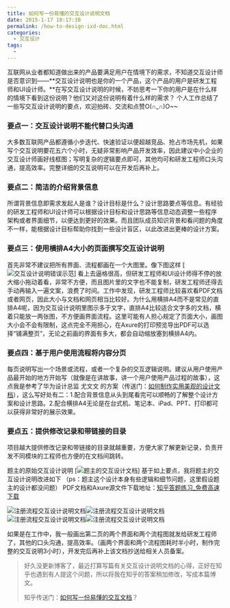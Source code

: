 ```yaml
---
title: 如何写一份易懂的交互设计说明文档
date: 2015-1-17 18:17:38
permalink: /how-to-design-ixd-doc.html
categories:
  - 交互设计
tags:
  - 
---
```


互联网从业者都知道做出来的产品要满足用户在情境下的需求，不知道交互设计师是否意识到——**交互设计说明也是你的一个产品，这个产品的用户是研发工程师和UI设计师。**在写交互设计说明的时候，不妨思考一下你的用户是在什么样的情境下看到这份说明？他们又对这份说明有着什么样的需求？
个人工作总结了一些写交互设计说明的要点，欢迎拍砖、交流和点赞O(∩_∩)O~~

<!-- more -->

### 要点一：交互设计说明不能代替口头沟通

大多数互联网产品都遵循小步迭代、快速验证以便超越竞品、抢占市场先机，如果写个交互说明要花五六个小时，无疑非常影响产品开发效率，因此建议中小企业的交互设计师画好线框图；写明复杂的逻辑要点即可，其他均可和研发工程师口头沟通，提高效率。完整详细的交互说明可以在开发后再补上。

### 要点二：简洁的介绍背景信息

所谓背景信息即需求发起人是谁？设计目标是什么？设计思路要点等信息。有经验的研发工程师和UI设计师可以根据设计目标和设计思路等信息动态调整一些程序架构或者界面细节，以便达到更好的效果。而且团队成员知识背景和看问题的角度不一样，能根据设计目标帮助你找到一些设计盲区，以此改进出更棒的设计方案。

### 要点三：使用横排A4大小的页面撰写交互设计说明

首先非常不建议把所有界面、流程都画在一个大图里。像下图这样
[![交互设计说明错误示范](http://pic.ftium4.com/ixddoc1-1.jpeg)]
看上去逼格很高，但研发工程师和UI设计师得不停的放大缩小拖动着看，非常不方便，而且图片里的文字也不能复制，研发工程师还得去手动再输入一遍文案，浪费了时间。工作中发现，研发工程师比较喜欢看PDF文档或者网页，因此大小与文档和网页相当比较好。为什么用横排A4而不是常见的直排A4呢，因为交互设计说明里图示多于文字，直排A4比较适合文字多的文档，横着只能放一两张图，不方便画界面流程。这里可能有人担心规定了页面大小，画图大小会不会有限制，这点完全不用担心，在Axure的打印预览导出PDF可以选择“铺满整页”，无论之前画的界面有多大，都会自动缩放塞到横排A4内。

### 要点四：基于用户使用流程将内容分页

每页说明写出一个场景或流程，或者一个复杂的交互逻辑说明。建议从用户使用产品最开始的地方开始写（就像是在讲故事，讲一个用户使用产品过程的故事），这点我是参考了华为设计总监 尤文文 的方案（传送门：[如何制作实用美观的设计文档](http://youwenwen.diandian.com/post/2012-07-04/40029971983)），这么写好处有二：1.配合背景信息从头到尾看完可以顺畅的了解整个设计方案和设计思路。2.配合横排A4无论是在台式机、笔记本、iPad、PPT、打印都可以获得非常好的展示效果。

### 要点五：提供修改记录和带链接的目录

项目越大提供修改记录和带链接的目录就越重要，方便大家了解更新记录，负责开发不同模块的工程师也方便的在文档间跳转。

题主的原始交互设计说明
[![题主的交互设计文档](http://pic.ftium4.com/yuanshi-ixd-1.jpg)]
基于如上要点，我将题主的交互设计说明改进如下
（ps：题主这个设计本身有些逻辑和细节问题，这里假设题主的设计都没问题）
PDF文档和Axure源文件下载地址：[知乎答题练习_免费高速下载
](http://pan.baidu.com/s/1pJlyzmb)

![注册流程交互设计说明文档](http://pic.ftium4.com/jpg.jpeg)![注册流程交互设计说明文档](http://pic.ftium4.com/2.jpg)![注册流程交互设计说明文档](http://pic.ftium4.com/3.jpg)![注册流程交互设计说明文档](http://pic.ftium4.com/4.jpg)



如果是在工作中，我一般画出第二页的两个界面和两个流程图就发给研发工程师了，其他的口头沟通，提高效率。（画两个界面和两个流程图耗时半小时，制作完整的交互说明3小时），开发完后再补上该文档抄送给相关人员备案。

> 好久没更新博客了，最近打算写篇有关交互设计说明文档的心得，正好在知乎也遇到有人提这个问题，所以将我在知乎的答案稍加修改，写成本篇博文。
>
> 知乎传送门：[如何写一份易懂的交互文档](http://www.zhihu.com/question/27600172/answer/37412126)？